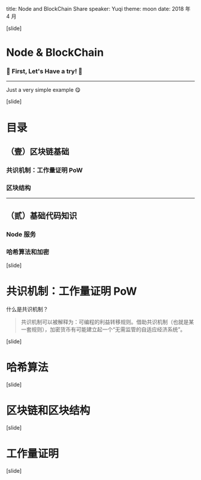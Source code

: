 title: Node and BlockChain Share
speaker: Yuqi
theme: moon
date: 2018 年 4 月

[slide]

# Node & BlockChain

### 🌸 **First, Let's Have a try!** 🌸

-------

Just a very simple example 😋

[slide]

# 目录

## **（壹）区块链基础**

### 共识机制：工作量证明 PoW
### 区块结构

---------

## **（贰）基础代码知识**

### Node 服务
### 哈希算法和加密

[slide]

# 共识机制：工作量证明 PoW

什么是共识机制？

> 共识机制可以被解释为：可编程的利益转移规则。借助共识机制（也就是某一套规则），加密货币有可能建立起一个“无需监管的自适应经济系统”。

[slide]

# 哈希算法



[slide]

# 区块链和区块结构

[slide]

# 工作量证明

[slide]

